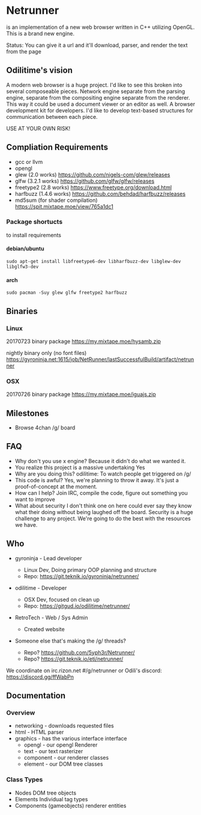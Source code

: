 # Netrunner

is an implementation of a new web browser written in C++ utilizing OpenGL. This is a brand new engine.

Status: You can give it a url and it'll download, parser, and render the text from the page

## Odilitime's vision
A modern web browser is a huge project. I'd like to see this broken into several composeable pieces.
Network engine separate from the parsing engine, separate from the compositing engine separate from the renderer.
This way it could be used a document viewer or an editor as well.
A browser development kit for developers.
I'd like to develop text-based structures for communication between each piece.

USE AT YOUR OWN RISK!

## Compliation Requirements
- gcc or llvm
- opengl
- glew (2.0 works) https://github.com/nigels-com/glew/releases
- glfw (3.2.1 works) https://github.com/glfw/glfw/releases
- freetype2 (2.8 works) https://www.freetype.org/download.html
- harfbuzz (1.4.6 works) https://github.com/behdad/harfbuzz/releases
- md5sum (for shader compilation) https://spit.mixtape.moe/view/765a1dc1

### Package shortucts
to install requirements

#### debian/ubuntu
`sudo apt-get install libfreetype6-dev libharfbuzz-dev libglew-dev libglfw3-dev`

#### arch
`sudo pacman -Suy glew glfw freetype2 harfbuzz`

## Binaries
### Linux
20170723 binary package https://my.mixtape.moe/hysamb.zip

nightly binary only (no font files)
https://gyroninja.net:1615/job/NetRunner/lastSuccessfulBuild/artifact/netrunner

### OSX
20170726 binary package https://my.mixtape.moe/iguajs.zip

## Milestones
- Browse 4chan /g/ board

## FAQ
- Why don't you use x engine?
Because it didn't do what we wanted it.
- You realize this project is a massive undertaking
Yes
- Why are you doing this?
odilitime: To watch people get triggered on /g/
- This code is awful?
Yes, we're planning to throw it away. It's just a proof-of-concept at the moment.
- How can I help?
Join IRC, compile the code, figure out something you want to improve
- What about security
I don't think one on here could ever say they know what their doing without being laughed off the board. Security is a huge challenge to any project. We're going to do the best with the resources we have.

## Who
- gyroninja - Lead developer
  - Linux Dev, Doing primary OOP planning and structure
  - Repo: https://git.teknik.io/gyroninja/netrunner/


- odilitime - Developer
  - OSX Dev, focused on clean up
  - Repo: https://gitgud.io/odilitime/netrunner/

- RetroTech - Web / Sys Admin
  - Created website

- Someone else that's making the /g/ threads?
  - Repo? https://github.com/5yph3r/Netrunner/
  - Repo? https://git.teknik.io/eti/netrunner/

We coordinate on irc.rizon.net #/g/netrunner or Odili's discord: https://discord.gg/ffWabPn

## Documentation

### Overview
- networking - downloads requested files
- html - HTML parser
- graphics - has the various interface interface
  - opengl - our opengl Renderer
  - text - our text rasterizer
  - component - our renderer classes
  - element - our DOM tree classes

### Class Types
- Nodes DOM tree objects
- Elements Individual tag types
- Components (gameobjects) renderer entities

